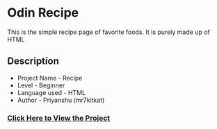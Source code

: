 # Odin Recipe

This is the simple recipe page of favorite foods. It is purely made up of HTML

## Description

- Project Name - Recipe
- Level - Beginner
- Language used - HTML
- Author - Priyanshu (mr7kitkat)

### [Click Here to View the Project](https://mr7kitkat.github.io/recipe/)
